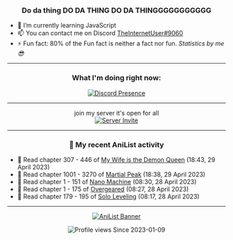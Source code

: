 <div align="center">

### Do da thing DO DA THING DO DA THINGGGGGGGGGGG
</div>

- 🌱 I’m currently learning JavaScript
- 📫 You can contact me on Discord [TheInternetUser#9060](https://discord.com/users/534117072796385300)
- ⚡ Fun fact: 80% of the Fun fact is neither a fact nor fun. _Statistics by me 😎_
<hr>

<div align="center">

### What I'm doing right now:
[![Discord Presence](https://lanyard.cnrad.dev/api/534117072796385300)](https://discord.com/users/534117072796385300)
<hr>

join my server it's open for all <br>
[![Server Invite](https://invidget.switchblade.xyz/bfYgVHxrSs)](https://discord.gg/bfYgVHxrSs)

<hr>
  
### 🌸 My recent AniList activity

</div>

<!-- ANILIST_ACTIVITY:start -->

-   📖 Read chapter 307 - 446 of [My Wife is the Demon Queen](https://anilist.co/manga/107966) (18:43, 29 April 2023)
-   📖 Read chapter 1001 - 3270 of [Martial Peak](https://anilist.co/manga/104494) (18:38, 29 April 2023)
-   📖 Read chapter 1 - 151 of [Nano Machine](https://anilist.co/manga/120980) (08:30, 28 April 2023)
-   📖 Read chapter 1 - 175 of [Overgeared](https://anilist.co/manga/117460) (08:27, 28 April 2023)
-   📖 Read chapter 179 - 195 of [Solo Leveling](https://anilist.co/manga/105398) (08:17, 28 April 2023)

<!-- ANILIST_ACTIVITY:end -->
<hr>

<div align="center">

[![AniList Banner](https://img.anili.st/User/929966)](https://anilist.co/user/TheInternetUser)

![Profile views](https://gpvc.arturio.dev/TheInternetUse7) Since 2023-01-09

</div>

